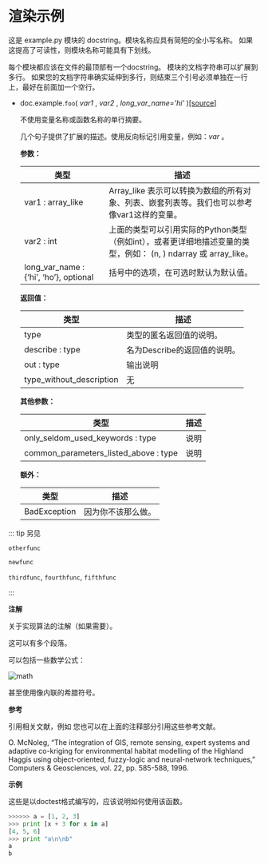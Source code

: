 # 渲染示例

这是 example.py 模块的 docstring。模块名称应具有简短的全小写名称。
如果这提高了可读性，则模块名称可能具有下划线。

每个模块都应该在文件的最顶部有一个docstring。
模块的文档字符串可以扩展到多行。
如果您的文档字符串确实延伸到多行，则结束三个引号必须单独在一行上，最好在前面加一个空行。

- doc.example.``foo``( *var1* ,  *var2* ,  *long_var_name='hi'* )[[source]](https://github.com/numpy/numpy/blob/master/numpy/../../../../../doc/sphinxext/doc/example.py#L37-L123)

    不使用变量名称或函数名称的单行摘要。

    几个句子提供了扩展的描述。使用反向标记引用变量，例如：*var* 。

    **参数：**

    类型 | 描述
    ---|---
    var1 : array_like | Array_like 表示可以转换为数组的所有对象、列表、嵌套列表等。我们也可以参考像var1这样的变量。
    var2 : int | 上面的类型可以引用实际的Python类型（例如int），或者更详细地描述变量的类型，例如： (n, ) ndarray 或 array_like。
    long_var_name : {‘hi’, ‘ho’}, optional | 括号中的选项，在可选时默认为默认值。

    **返回值：**

    类型 | 描述
    ---|---
    type | 类型的匿名返回值的说明。
    describe : type | 名为Describe的返回值的说明。
    out : type | 输出说明
    type_without_description | 无

    **其他参数：**

    类型 | 描述
    ---|---
    only_seldom_used_keywords : type | 说明
    common_parameters_listed_above : type | 说明

    **额外：**

    类型 | 描述
    ---|---
    BadException | 因为你不该那么做。

::: tip 另见

``otherfunc``

``newfunc``

``thirdfunc``, ``fourthfunc``, ``fifthfunc``

:::

**注解**

关于实现算法的注解（如果需要）。

这可以有多个段落。

可以包括一些数学公式：

![math](/static/images/math/003f271cc4b6ba7e6fb8c6b30c851c95ea8038ba.svg)

甚至使用像内联的希腊符号。

**参考**

引用相关文献，例如 您也可以在上面的注释部分引用这些参考文献。

O. McNoleg, “The integration of GIS, remote sensing, expert systems and adaptive co-kriging for environmental habitat modelling of the Highland Haggis using object-oriented, fuzzy-logic and neural-network techniques,” Computers & Geosciences, vol. 22, pp. 585-588, 1996.

**示例**

这些是以doctest格式编写的，应该说明如何使用该函数。

``` python
>>>>>> a = [1, 2, 3]
>>> print [x + 3 for x in a]
[4, 5, 6]
>>> print "a\n\nb"
a
b
```
